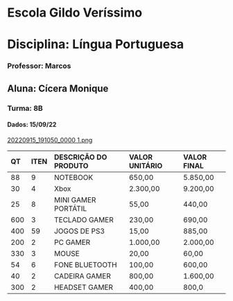 # Escola Gildo Veríssimo
# Disciplina: Língua Portuguesa
### Professor: Marcos
## Aluna: Cícera Monique
### Turma: 8B
#### Dados: 15/09/22
[20220915_191050_0000 1.png](https://raw.githubusercontent.com/Monique20228B/A-v--LIA2022/main/20220915_191050_0000%201.png)

QT|ITEN|DESCRIÇÃO DO PRODUTO|VALOR UNITÁRIO|VALOR FINAL| 
|:--|:--|:--|:--|:--|
88|9|NOTEBOOK|650,00|5.850,00
30|4|Xbox|2.300,00|9.200,00
25|8|MINI GAMER PORTÁTIL|55,00|440,00|
600|3|TECLADO GAMER|230,00|690,00|
400|59|JOGOS DE PS3|15,00|885,00|
200|2|PC GAMER|1.000,00|2.000,00|
330|3|MOUSE|20,00|60,00|
54|6|FONE BLUETOOTH|100,00|600,00|
40|2|CADEIRA GAMER|800,00|1.600,00|
300|2|HEADSET GAMER|400,00|800,0

